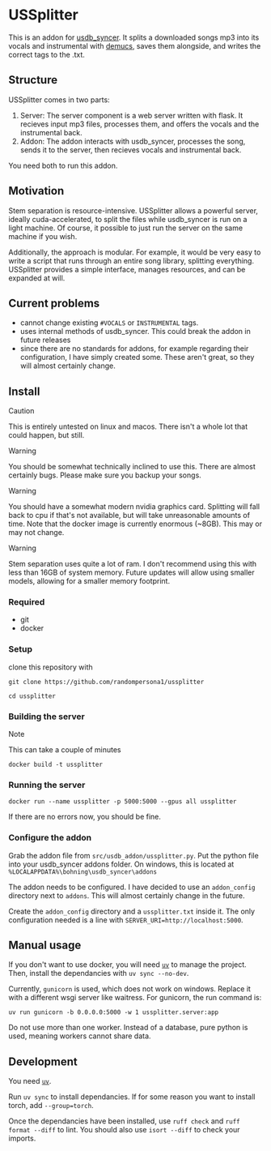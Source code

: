 # USSplitter

This is an addon for [usdb_syncer](https://github.com/bohning/usdb_syncer). It splits a downloaded songs mp3 into its vocals and instrumental with [demucs](https://github.com/adefossez/demucs), saves them alongside, and writes the correct tags to the .txt.

## Structure

USSplitter comes in two parts:

1. Server: The server component is a web server written with flask. It recieves input mp3 files, processes them, and offers the vocals and the instrumental back.
2. Addon: The addon interacts with usdb_syncer, processes the song, sends it to the server, then recieves vocals and instrumental back.

You need both to run this addon.

## Motivation

Stem separation is resource-intensive. USSplitter allows a powerful server, ideally cuda-accelerated, to split the files while usdb_syncer is run on a light machine. Of course, it possible to just run the server on the same machine if you wish.

Additionally, the approach is modular. For example, it would be very easy to write a script that runs through an entire song library, splitting everything. USSplitter provides a simple interface, manages resources, and can be expanded at will. 

## Current problems

- cannot change existing `#VOCALS` or `INSTRUMENTAL` tags. 
- uses internal methods of usdb_syncer. This could break the addon in future releases
- since there are no standards for addons, for example regarding their configuration, I have simply created some. These aren't great, so they will almost certainly change. 

## Install

> [!CAUTION]
> This is entirely untested on linux and macos. There isn't a whole lot that could happen, but still.

> [!WARNING]
> You should be somewhat technically inclined to use this. There are almost certainly bugs. Please make sure you backup your songs.

> [!WARNING] 
> You should have a somewhat modern nvidia graphics card. Splitting will fall back to cpu if that's not available, but will take unreasonable amounts of time. Note that the docker image is currently enormous (~8GB). This may or may not change.

> [!WARNING]
> Stem separation uses quite a lot of ram. I don't recommend using this with less than 16GB of system memory. Future updates will allow using smaller models, allowing for a smaller memory footprint.

### Required

- git
- docker

### Setup

clone this repository with 

`git clone https://github.com/randompersona1/ussplitter`

`cd ussplitter`

### Building the server

> [!NOTE]
> This can take a couple of minutes

`docker build -t ussplitter`

### Running the server

`docker run --name ussplitter -p 5000:5000 --gpus all ussplitter`

If there are no errors now, you should be fine.

### Configure the addon

Grab the addon file from `src/usdb_addon/ussplitter.py`. Put the python file into your usdb_syncer addons folder. On windows, this is located at `%LOCALAPPDATA%\bohning\usdb_syncer\addons`

The addon needs to be configured. I have decided to use an `addon_config` directory next to `addons`. This will almost certainly change in the future.

Create the `addon_config` directory and a `ussplitter.txt` inside it. The only configuration needed is a line with `SERVER_URI=http://localhost:5000`.

## Manual usage

If you don't want to use docker, you will need [`uv`](https://docs.astral.sh/uv/) to manage the project. Then, install the dependancies with `uv sync --no-dev`.

Currently, `gunicorn` is used, which does not work on windows. Replace it with a different wsgi server like waitress. For gunicorn, the run command is:

`uv run gunicorn -b 0.0.0.0:5000 -w 1 ussplitter.server:app`

Do not use more than one worker. Instead of a database, pure python is used, meaning workers cannot share data.


## Development

You need [`uv`](https://docs.astral.sh/uv/).

Run `uv sync` to install dependancies. If for some reason you want to install torch, add `--group=torch`.

Once the dependancies have been installed, use `ruff check` and `ruff format --diff` to lint. You should also use `isort --diff` to check your imports.
